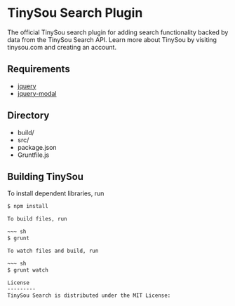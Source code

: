 TinySou Search Plugin
=========
The official TinySou search plugin for adding search functionality backed by data from the TinySou Search API. Learn more about TinySou by visiting tinysou.com and creating an account.

Requirements
---------
* [jquery](https://github.com/jquery/jquery)
* [jquery-modal](https://github.com/kylefox/jquery-modal)

Directory
---------
* build/
* src/ 
* package.json
* Gruntfile.js

Building TinySou
---------

To install dependent libraries, run

~~~ sh
$ npm install

To build files, run

~~~ sh
$ grunt

To watch files and build, run

~~~ sh
$ grunt watch

License
---------
TinySou Search is distributed under the MIT License:
